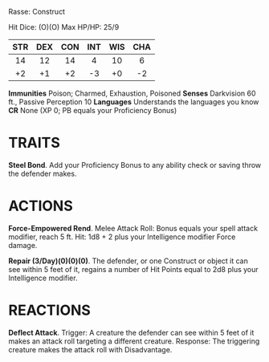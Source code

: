 Rasse: Construct

Hit Dice: (O)(O)
Max HP/HP: 25/9

| STR | DEX | CON | INT | WIS | CHA |
| :-: | :-: | :-: | :-: | :-: | :-: |
| 14  | 12  | 14  |  4  | 10  |  6  |
| +2  | +1  | +2  | -3  | +0  | -2  |
**Immunities** Poison; Charmed, Exhaustion, Poisoned
**Senses** Darkvision 60 ft., Passive Perception 10
**Languages** Understands the languages you know
**CR** None (XP 0; PB equals your Proficiency Bonus)

# TRAITS
**Steel Bond**. Add your Proficiency Bonus to any ability
check or saving throw the defender makes.

# ACTIONS
**Force-Empowered Rend**. Melee Attack Roll: Bonus
equals your spell attack modifier, reach 5 ft. Hit: 1d8 + 2
plus your Intelligence modifier Force damage.

**Repair (3/Day)(0)(0)(0)**. The defender, or one Construct or
object it can see within 5 feet of it, regains a number of
Hit Points equal to 2d8 plus your Intelligence modifier.

# REACTIONS
**Deflect Attack**. Trigger: A creature the defender can see
within 5 feet of it makes an attack roll targeting a
different creature. Response: The triggering creature
makes the attack roll with Disadvantage.